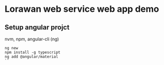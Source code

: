 # Lorawan web service web app demo

## Setup angular projct

nvm, npm, angular-cli (ng)

```
ng new
npm install -g typescript
ng add @angular/material
``
